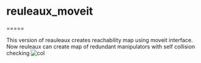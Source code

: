 # reuleaux_moveit
=====


This version of reauleaux creates reachability map using moveit interface.
Now reuleaux can create map of redundant manipulators with self collision checking
![col](https://user-images.githubusercontent.com/3790876/27742268-da5dfc86-5d6c-11e7-91bc-aad20f5a4048.jpg)

